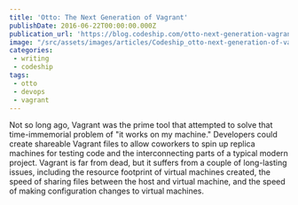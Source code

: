 ```yaml
---
title: 'Otto: The Next Generation of Vagrant'
publishDate: 2016-06-22T00:00:00.000Z
publication_url: 'https://blog.codeship.com/otto-next-generation-vagrant/'
image: "/src/assets/images/articles/Codeship_otto-next-generation-of-vagrant.jpg"
categories:
 - writing
 - codeship
tags:
 - otto
 - devops
 - vagrant
---
```


Not so long ago, Vagrant was the prime tool that attempted to solve that time-immemorial problem of "it works on my machine." Developers could create shareable Vagrant files to allow coworkers to spin up replica machines for testing code and the interconnecting parts of a typical modern project. Vagrant is far from dead, but it suffers from a couple of long-lasting issues, including the resource footprint of virtual machines created, the speed of sharing files between the host and virtual machine, and the speed of making configuration changes to virtual machines.
